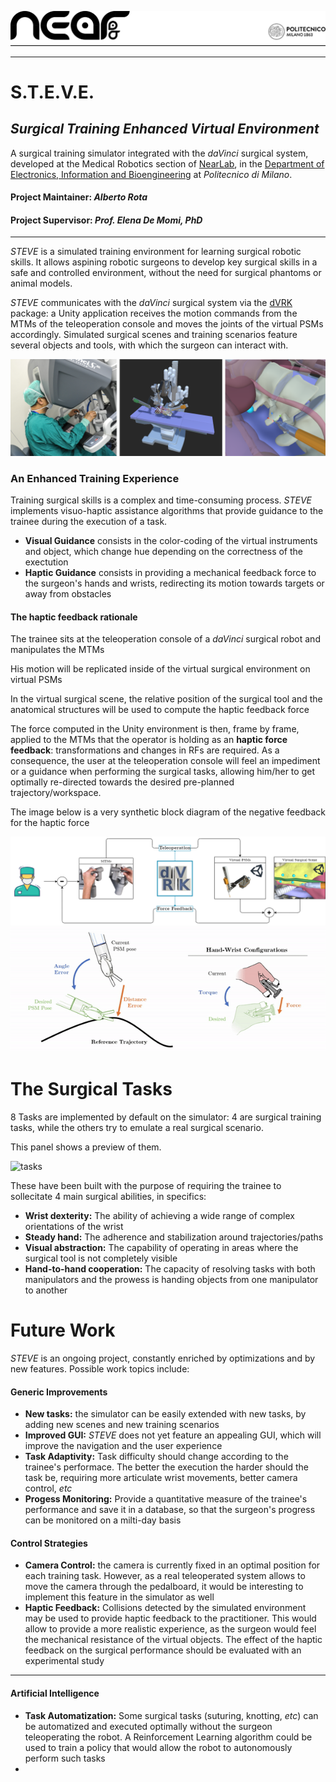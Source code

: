 
<p align="center"> 
<a>
<picture>
  <source media="(prefers-color-scheme: dark)" srcset="Notes/readme/banner_light.png">
  <img alt="NEARLab" src="Notes/readme/banner_dark.png"> 
</picture>
</a> </p>

***
# S.T.E.V.E.
## *Surgical Training Enhanced Virtual Environment*
A surgical training simulator integrated with the *daVinci* surgical system, developed at the Medical Robotics section of [NearLab](https://nearlab.polimi.it/), in the [Department of Electronics, Information and Bioengineering](https://www.deib.polimi.it/ita/home) at _Politecnico di Milano_.

#### Project Maintainer: *Alberto Rota*
#### Project Supervisor: *Prof. Elena De Momi, PhD*
***

*STEVE* is a simulated training environment for learning surgical robotic skills. It allows aspining robotic surgeons to develop key surgical skills in a safe and controlled environment, without the need for surgical phantoms or animal models. 

*STEVE* communicates with the *daVinci* surgical system via the [dVRK](https://github.com/jhu-dvrk/sawIntuitiveResearchKit) package: a Unity application receives the motion commands from the MTMs of the teleoperation console and moves the joints of the virtual PSMs accordingly. Simulated surgical scenes and training scenarios feature several objects and tools, with which the surgeon can interact with.

![unity](Notes/readme/unity.png)

### An Enhanced Training Experience
Training surgical skills is a complex and time-consuming process. *STEVE* implements visuo-haptic assistance algorithms that provide guidance to the trainee during the execution of a task. 
* **Visual Guidance** consists in the color-coding of the virtual instruments and object, which change hue depending on the correctness of the exectution
* **Haptic Guidance** consists in providing a mechanical feedback force to the surgeon's hands and wrists, redirecting its motion towards targets or away from obstacles


#### The haptic feedback rationale
The trainee sits at the teleoperation console of a *daVinci* surgical robot and manipulates the MTMs

His motion will be replicated inside of the virtual surgical environment on virtual PSMs

In the virtual surgical scene, the relative position of the surgical tool and the anatomical structures will be used to compute the haptic feedback force

The force computed in the Unity environment is then, frame by frame, applied to the MTMs that the operator is holding as an **haptic force feedback**: transformations and changes in RFs are required. As a consequence, the user at the teleoperation console will feel an impediment or a guidance when performing the surgical tasks, allowing him/her to get optimally re-directed towards the desired pre-planned trajectory/workspace.

The image below is a very synthetic block diagram of the negative feedback for the haptic force

![diagram](Notes/readme/diagram.png)
![diagram](Notes/readme/assistance_gif.gif)


# The Surgical Tasks
8 Tasks are implemented by default on the simulator: 4 are surgical training tasks, while the others try to emulate a real surgical scenario.

This panel shows a preview of them.

![tasks](Notes/readme/taskscollage.gif)

These have been built with the purpose of requiring the trainee to sollecitate 4 main surgical abilities, in specifics:
* **Wrist dexterity:** The ability of achieving a wide range of complex orientations of the wrist
* **Steady hand:** The adherence and stabilization around trajectories/paths
* **Visual abstraction:** The capability of operating in areas where the surgical tool is not completely visible
* **Hand-to-hand cooperation:** The capacity of resolving tasks with both manipulators and the prowess is handing objects from one manipulator to another

# Future Work
*STEVE* is an ongoing project, constantly enriched by optimizations and by new features. Possible work topics include:

#### Generic Improvements
* **New tasks:** the simulator can be easily extended with new tasks, by adding new scenes and new training scenarios
* **Improved GUI:** *STEVE* does not yet feature an appealing GUI, which will improve the navigation and the user experience
* **Task Adaptivity:** Task difficulty should change according to the trainee's performace. The better the execution the harder should the task be, requiring more articulate wrist movements, better camera control, *etc*
* **Progess Monitoring:** Provide a quantitative measure of the trainee's performance and save it in a database, so that the surgeon's progress can be monitored on a milti-day basis

#### Control Strategies
* **Camera Control:** the camera is currently fixed in an optimal position for each training task. However, as a real teleoperated system allows to move the camera through the pedalboard, it would be interesting to implement this feature in the simulator as well
* **Haptic Feedback:** Collisions detected by the simulated environment may be used to provide haptic feedback to the practitioner. This would allow to provide a more realistic experience, as the surgeon would feel the mechanical resistance of the virtual objects. The effect of the haptic feedback on the surgical performance should be evaluated with an experimental study
* ****

#### Artificial Intelligence
* **Task Automatization:** Some surgical tasks (suturing, knotting, *etc*) can be automatized and executed optimally without the surgeon teleoperating the robot. A Reinforcement Learning algorithm could be used to train a policy that would allow the robot to autonomously perform such tasks
* 